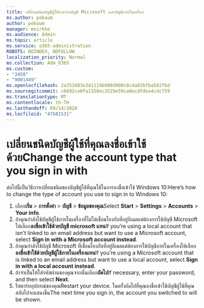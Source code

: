 ```yaml
---
title: เปลี่ยนชนิดบัญชีผู้ใช้ระหว่างบัญชี Microsoft และบัญชีภายในเครื่อง
ms.author: pebaum
author: pebaum
manager: mnirkhe
ms.audience: Admin
ms.topic: article
ms.service: o365-administration
ROBOTS: NOINDEX, NOFOLLOW
localization_priority: Normal
ms.collection: Adm_O365
ms.custom:
- "3450"
- "9001449"
ms.openlocfilehash: 2a353d83e341119b900d900c8c4a83bfba582f6d
ms.sourcegitcommit: c6692ce0fa1358ec3529e59ca0ecdfdea4cdc759
ms.translationtype: MT
ms.contentlocale: th-TH
ms.lasthandoff: 09/14/2020
ms.locfileid: "47681531"
---
```

# <a name="change-the-account-type-that-you-sign-in-with"></a><span data-ttu-id="1786d-102">เปลี่ยนชนิดบัญชีผู้ใช้ที่คุณลงชื่อเข้าใช้ด้วย</span><span class="sxs-lookup"><span data-stu-id="1786d-102">Change the account type that you sign in with</span></span>

<span data-ttu-id="1786d-103">ต่อไปนี้เป็นวิธีการเปลี่ยนชนิดของบัญชีผู้ใช้ที่คุณใช้ในการลงชื่อเข้าใช้ Windows 10:</span><span class="sxs-lookup"><span data-stu-id="1786d-103">Here’s how to change the type of account you use to sign in to Windows 10:</span></span>

1. <span data-ttu-id="1786d-104">เลือก**เริ่ม**  >  **การตั้งค่า**  >  **บัญชี**  >  **ข้อมูลของคุณ**</span><span class="sxs-lookup"><span data-stu-id="1786d-104">Select **Start** > **Settings** > **Accounts** > **Your info**.</span></span>
2. <span data-ttu-id="1786d-105">ถ้าคุณกำลังใช้บัญชีผู้ใช้ภายในเครื่องที่ไม่ได้เชื่อมโยงกับที่อยู่อีเมลแต่ต้องการใช้บัญชี Microsoft ให้เลือก**ลงชื่อเข้าใช้ด้วยบัญชี microsoft แทน**</span><span class="sxs-lookup"><span data-stu-id="1786d-105">If you’re using a local account that isn't linked to an email address but want to use a Microsoft account, select **Sign in with a Microsoft account instead**.</span></span>
3. <span data-ttu-id="1786d-106">ถ้าคุณกำลังใช้บัญชี Microsoft ที่เชื่อมโยงกับที่อยู่อีเมลแต่ต้องการใช้บัญชีภายในเครื่องให้เลือก**ลงชื่อเข้าใช้ด้วยบัญชีผู้ใช้ภายในเครื่องแทน**</span><span class="sxs-lookup"><span data-stu-id="1786d-106">If you’re using a Microsoft account that is linked to an email address but want to use a local account, select **Sign in with a local account instead**.</span></span>
4. <span data-ttu-id="1786d-107">ถ้าจำเป็นให้ใส่รหัสผ่านของคุณจากนั้นเลือก**ถัดไป**</span><span class="sxs-lookup"><span data-stu-id="1786d-107">If necessary, enter your password, and then select **Next**.</span></span>
5. <span data-ttu-id="1786d-108">รีสตาร์ทอุปกรณ์ของคุณ</span><span class="sxs-lookup"><span data-stu-id="1786d-108">Restart your device.</span></span> <span data-ttu-id="1786d-109">ในครั้งถัดไปที่คุณลงชื่อเข้าใช้บัญชีผู้ใช้ที่คุณสลับไปจะแสดงขึ้น</span><span class="sxs-lookup"><span data-stu-id="1786d-109">The next time you sign in, the account you switched to will be shown.</span></span>